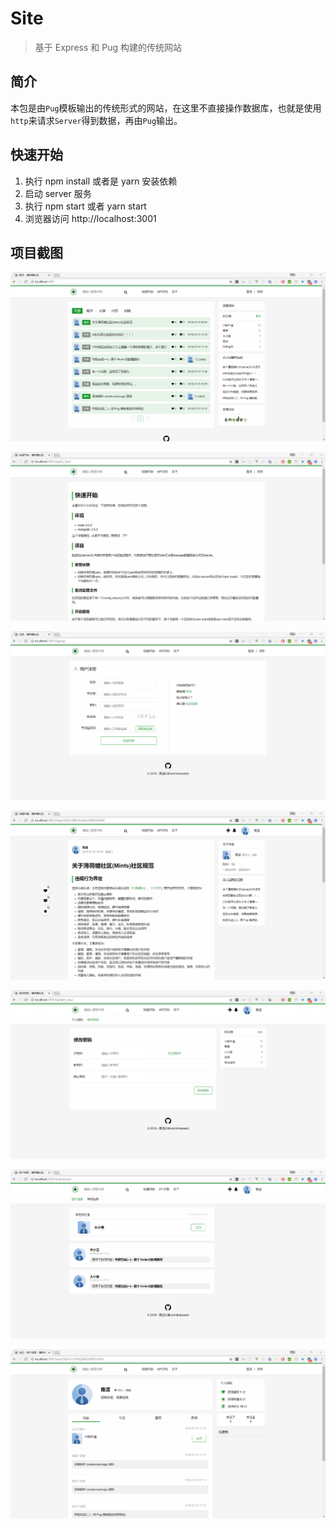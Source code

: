# Site

> 基于 Express 和 Pug 构建的传统网站

## 简介

本包是由`Pug`模板输出的传统形式的网站，在这里不直接操作数据库，也就是使用`http`来请求`Server`得到数据，再由`Pug`输出。

## 快速开始

  1. 执行 npm install 或者是 yarn 安装依赖
  2. 启动 server 服务
  3. 执行 npm start 或者 yarn start
  4. 浏览器访问 http://localhost:3001

## 项目截图

![一](./screenshots/1.png)

![二](./screenshots/2.png)

![三](./screenshots/3.png)

![四](./screenshots/4.png)

![五](./screenshots/5.png)

![六](./screenshots/6.png)

![七](./screenshots/7.png)
